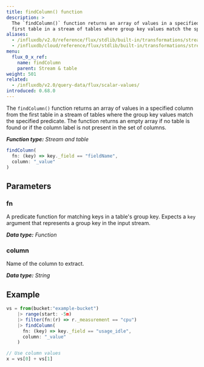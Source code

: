 ```yaml
---
title: findColumn() function
description: >
  The `findColumn()` function returns an array of values in a specified column from the
  first table in a stream of tables where group key values match the specified predicate.
aliases:
  - /influxdb/v2.0/reference/flux/stdlib/built-in/transformations/stream-table/findcolumn/
  - /influxdb/cloud/reference/flux/stdlib/built-in/transformations/stream-table/findcolumn/
menu:
  flux_0_x_ref:
    name: findColumn
    parent: Stream & table
weight: 501
related:
  - /influxdb/v2.0/query-data/flux/scalar-values/
introduced: 0.68.0
---
```


The `findColumn()` function returns an array of values in a specified column from the
first table in a stream of tables where the group key values match the specified predicate.
The function returns an empty array if no table is found or if the column label
is not present in the set of columns.

_**Function type:** Stream and table_  

```js
findColumn(
  fn: (key) => key._field == "fieldName",
  column: "_value"
)
```

## Parameters

### fn
A predicate function for matching keys in a table's group key.
Expects a `key` argument that represents a group key in the input stream.

_**Data type:** Function_

### column
Name of the column to extract.

_**Data type:** String_

## Example
```js
vs = from(bucket:"example-bucket")
    |> range(start: -5m)
    |> filter(fn:(r) => r._measurement == "cpu")
    |> findColumn(
      fn: (key) => key._field == "usage_idle",
      column: "_value"
    )

// Use column values
x = vs[0] + vs[1]
```
